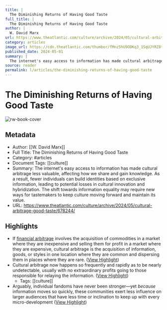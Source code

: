 ```yaml
---
title: |
  The Diminishing Returns of Having Good Taste
full_title: |
  The Diminishing Returns of Having Good Taste
author: |
  W. David Marx
url: https://www.theatlantic.com/culture/archive/2024/05/cultural-arbitrage-good-taste/678244/
category: articles
image_url: https://cdn.theatlantic.com/thumbor/fMnz5hU9ODKq3_1SqUJYRZ8tkdo=/0x0:2000x1125/960x540/media/img/mt/2024/04/book2/original.jpg
published_date: 2024-05-01
summary: |
  The internet's easy access to information has made cultural arbitrage less valuable, affecting how we share and gain knowledge. As a result, fewer individuals can build identities based on exclusive information, leading to potential losses in cultural innovation and hybridization. The shift towards information equality may require new ways for tastemakers to keep culture moving forward and maintain its value.
source: reader
permalink: l/articles/the-diminishing-returns-of-having-good-taste
---
```

# The Diminishing Returns of Having Good Taste

![rw-book-cover](https://cdn.theatlantic.com/thumbor/fMnz5hU9ODKq3_1SqUJYRZ8tkdo=/0x0:2000x1125/960x540/media/img/mt/2024/04/book2/original.jpg)

## Metadata
- Author: [[W. David Marx]]
- Full Title: The Diminishing Returns of Having Good Taste
- Category: #articles
- Document Tags: [[culture]] 
- Summary: The internet's easy access to information has made cultural arbitrage less valuable, affecting how we share and gain knowledge. As a result, fewer individuals can build identities based on exclusive information, leading to potential losses in cultural innovation and hybridization. The shift towards information equality may require new ways for tastemakers to keep culture moving forward and maintain its value.
- URL: https://www.theatlantic.com/culture/archive/2024/05/cultural-arbitrage-good-taste/678244/

## Highlights
- If [financial arbitrage](https://www.theatlantic.com/business/archive/2011/09/arbitrage-in-the-internet-age/245576/) involves the acquisition of commodities in a market where they are inexpensive and selling them for profit in a market where they are expensive, cultural arbitrage is the acquisition of information, goods, or styles in one location where they are common and dispersing them in places where they are rare. ([View Highlight](https://read.readwise.io/read/01hxv31gs2n9zttwr2yp5wv1y5))
- Cultural arbitrage now happens so frequently and rapidly as to be nearly undetectable, usually with no extraordinary profits going to those responsible for relaying the information. ([View Highlight](https://read.readwise.io/read/01hxv32g8wzkham7zy1zbgn79t))
    - Tags: [[culture]] 
- Arguably, individual fandoms have never been stronger—yet *because* information moves so quickly, these communities exert less influence on larger audiences that have less time or inclination to keep up with every micro-development ([View Highlight](https://read.readwise.io/read/01hxv36hb4wvbcmh71drhtzn4e))


